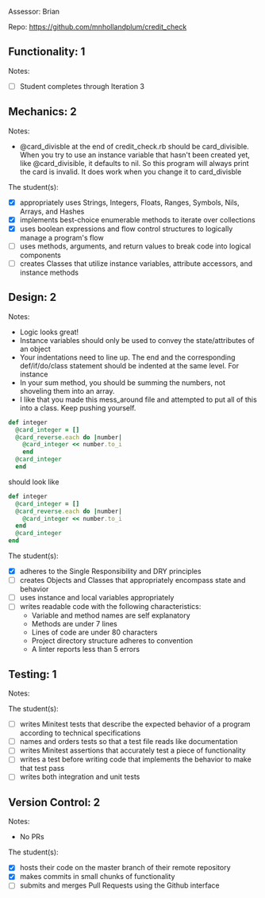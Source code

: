 Assessor: Brian 

Repo: https://github.com/mnhollandplum/credit_check

## Functionality: 1

Notes:

- [ ] Student completes through Iteration 3

## Mechanics: 2

Notes:

* @card_divisble at the end of credit_check.rb should be card_divisible. When you try to use an instance variable that hasn't been created yet, like @card_divisible, it defaults to nil. So this program will always print the card is invalid. It does work when you change it to card_divisble

The student(s):

- [x] appropriately uses Strings, Integers, Floats, Ranges, Symbols, Nils, Arrays, and Hashes
- [x] implements best-choice enumerable methods to iterate over collections
- [x] uses boolean expressions and flow control structures to logically manage a program's flow
- [ ] uses methods, arguments, and return values to break code into logical components
- [ ] creates Classes that utilize instance variables, attribute accessors, and instance methods

## Design: 2

Notes:

* Logic looks great!
* Instance variables should only be used to convey the state/attributes of an object
* Your indentations need to line up. The end and the corresponding def/if/do/class statement should be indented at the same level. For instance
* In your sum method, you should be summing the numbers, not shoveling them into an array. 
* I like that you made this mess_around file and attempted to put all of this into a class. Keep pushing yourself.

```ruby  
def integer
  @card_integer = []
  @card_reverse.each do |number|
    @card_integer << number.to_i
    end
  @card_integer
  end
```

should look like

```ruby  
def integer
  @card_integer = []
  @card_reverse.each do |number|
    @card_integer << number.to_i
  end
  @card_integer
end
```

The student(s):

- [x] adheres to the Single Responsibility and DRY principles
- [ ] creates Objects and Classes that appropriately encompass state and behavior
- [ ] uses instance and local variables appropriately
- [ ] writes readable code with the following characteristics:
    * Variable and method names are self explanatory
    * Methods are under 7 lines
    * Lines of code are under 80 characters
    * Project directory structure adheres to convention
    * A linter reports less than 5 errors

## Testing: 1

Notes:

The student(s):

- [ ] writes Minitest tests that describe the expected behavior of a program according to technical specifications
- [ ] names and orders tests so that a test file reads like documentation
- [ ] writes Minitest assertions that accurately test a piece of functionality
- [ ] writes a test before writing code that implements the behavior to make that test pass
- [ ] writes both integration and unit tests

## Version Control: 2

Notes:

* No PRs

The student(s):

- [x] hosts their code on the master branch of their remote repository
- [x] makes commits in small chunks of functionality
- [ ] submits and merges Pull Requests using the Github interface
